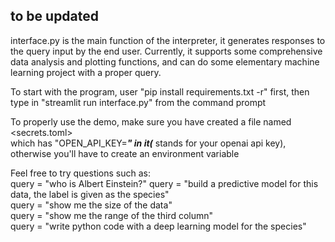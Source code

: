 ## to be updated

interface.py is the main function of the interpreter, it generates responses to the query input by the end user.
Currently, it supports some comprehensive data analysis and plotting functions, and can do some elementary machine learning project with a proper query.  

To start with the program, user "pip install requirements.txt -r" first, then type in "streamlit run interface.py" from the command prompt  

To properly use the demo, make sure you have created a file named <secrets.toml>   
which has "OPEN_API_KEY=***" in it(*** stands for your openai api key), otherwise you'll have to create an environment variable  

Feel free to try questions such as:  
query = "who is Albert Einstein?"
query = "build a predictive model for this data, the label is given as the species"  
query = "show me the size of the data"  
query = "show me the range of the third column"  
query = "write python code with a deep learning model for the species"

